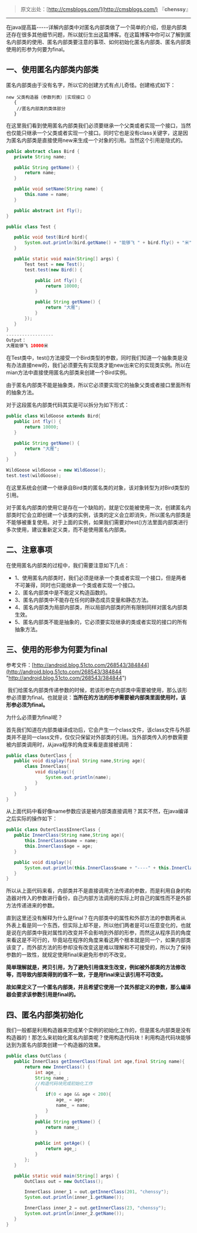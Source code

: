 > 原文出处：[http://cmsblogs.com/](http://cmsblogs.com/) 『**chenssy**』

----



在java提高篇-----详解内部类中对匿名内部类做了一个简单的介绍，但是内部类还存在很多其他细节问题，所以就衍生出这篇博客。在这篇博客中你可以了解到匿名内部类的使用、匿名内部类要注意的事项、如何初始化匿名内部类、匿名内部类使用的形参为何要为final。

## 一、使用匿名内部类内部类

匿名内部类由于没有名字，所以它的创建方式有点儿奇怪。创建格式如下：

```
new 父类构造器（参数列表）|实现接口（）  
   {  
    //匿名内部类的类体部分  
   }
```

在这里我们看到使用匿名内部类我们必须要继承一个父类或者实现一个接口，当然也仅能只继承一个父类或者实现一个接口。同时它也是没有class关键字，这是因为匿名内部类是直接使用new来生成一个对象的引用。当然这个引用是隐式的。

```java
public abstract class Bird {
   private String name;

   public String getName() {
       return name;
   }

   public void setName(String name) {
       this.name = name;
   }

   public abstract int fly();
}

public class Test {

   public void test(Bird bird){
       System.out.println(bird.getName() + "能够飞 " + bird.fly() + "米");
   }

   public static void main(String[] args) {
       Test test = new Test();
       test.test(new Bird() {

           public int fly() {
               return 10000;
           }

           public String getName() {
               return "大雁";
           }
       });
   }
}
------------------
Output：
大雁能够飞 10000米
```

在Test类中，test()方法接受一个Bird类型的参数，同时我们知道一个抽象类是没有办法直接new的，我们必须要先有实现类才能new出来它的实现类实例。所以在mian方法中直接使用匿名内部类来创建一个Bird实例。

由于匿名内部类不能是抽象类，所以它必须要实现它的抽象父类或者接口里面所有的抽象方法。

对于这段匿名内部类代码其实是可以拆分为如下形式：

```java
public class WildGoose extends Bird{
   public int fly() {
       return 10000;
   }

   public String getName() {
       return "大雁";
   }
}

WildGoose wildGoose = new WildGoose();
test.test(wildGoose);
```

在这里系统会创建一个继承自Bird类的匿名类的对象，该对象转型为对Bird类型的引用。

对于匿名内部类的使用它是存在一个缺陷的，就是它仅能被使用一次，创建匿名内部类时它会立即创建一个该类的实例，该类的定义会立即消失，所以匿名内部类是不能够被重复使用。对于上面的实例，如果我们需要对test()方法里面内部类进行多次使用，建议重新定义类，而不是使用匿名内部类。

## 二、注意事项

在使用匿名内部类的过程中，我们需要注意如下几点：

- 1、使用匿名内部类时，我们必须是继承一个类或者实现一个接口，但是两者不可兼得，同时也只能继承一个类或者实现一个接口。
- 2、匿名内部类中是不能定义构造函数的。
- 3、匿名内部类中不能存在任何的静态成员变量和静态方法。
- 4、匿名内部类为局部内部类，所以局部内部类的所有限制同样对匿名内部类生效。
- 5、匿名内部类不能是抽象的，它必须要实现继承的类或者实现的接口的所有抽象方法。

## 三、使用的形参为何要为final

参考文件：[http://android.blog.51cto.com/268543/384844](http://android.blog.51cto.com/268543/384844 "http://android.blog.51cto.com/268543/384844")

 我们给匿名内部类传递参数的时候，若该形参在内部类中需要被使用，那么该形参必须要为final。也就是说：**当所在的方法的形参需要被内部类里面使用时，该形参必须为final。**

为什么必须要为final呢？

首先我们知道在内部类编译成功后，它会产生一个class文件，该class文件与外部类并不是同一class文件，仅仅只保留对外部类的引用。当外部类传入的参数需要被内部类调用时，从java程序的角度来看是直接被调用：

```java
public class OuterClass {
   public void display(final String name,String age){
       class InnerClass{
           void display(){
               System.out.println(name);
           }
       }
   }
}
```

从上面代码中看好像name参数应该是被内部类直接调用？其实不然，在java编译之后实际的操作如下：

```java
public class OuterClass$InnerClass {
   public InnerClass(String name,String age){
       this.InnerClass$name = name;
       this.InnerClass$age = age;
   }

   public void display(){
       System.out.println(this.InnerClass$name + "----" + this.InnerClass$age );
   }
}
```

所以从上面代码来看，内部类并不是直接调用方法传递的参数，而是利用自身的构造器对传入的参数进行备份，自己内部方法调用的实际上时自己的属性而不是外部方法传递进来的参数。

直到这里还没有解释为什么是final？在内部类中的属性和外部方法的参数两者从外表上看是同一个东西，但实际上却不是，所以他们两者是可以任意变化的，也就是说在内部类中我对属性的改变并不会影响到外部的形参，而然这从程序员的角度来看这是不可行的，毕竟站在程序的角度来看这两个根本就是同一个，如果内部类该变了，而外部方法的形参却没有改变这是难以理解和不可接受的，所以为了保持参数的一致性，就规定使用final来避免形参的不改变。

**简单理解就是，拷贝引用，为了避免引用值发生改变，例如被外部类的方法修改等，而导致内部类得到的值不一致，于是用final来让该引用不可改变。**

**故如果定义了一个匿名内部类，并且希望它使用一个其外部定义的参数，那么编译器会要求该参数引用是final的。**

## 四、匿名内部类初始化

我们一般都是利用构造器来完成某个实例的初始化工作的，但是匿名内部类是没有构造器的！那怎么来初始化匿名内部类呢？使用构造代码块！利用构造代码块能够达到为匿名内部类创建一个构造器的效果。

```java
public class OutClass {
   public InnerClass getInnerClass(final int age,final String name){
       return new InnerClass() {
           int age_ ;
           String name_;
           //构造代码块完成初始化工作
           {
               if(0 < age && age < 200){
                   age_ = age;
                   name_ = name;
               }
           }
           public String getName() {
               return name_;
           }

           public int getAge() {
               return age_;
           }
       };
   }

   public static void main(String[] args) {
       OutClass out = new OutClass();

       InnerClass inner_1 = out.getInnerClass(201, "chenssy");
       System.out.println(inner_1.getName());

       InnerClass inner_2 = out.getInnerClass(23, "chenssy");
       System.out.println(inner_2.getName());
   }
}
```
